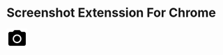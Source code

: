 # Screenshot Extenssion For Chrome

<img src="./img/icon.png" alt="icon Screenshot Extenssion For Chrome" />